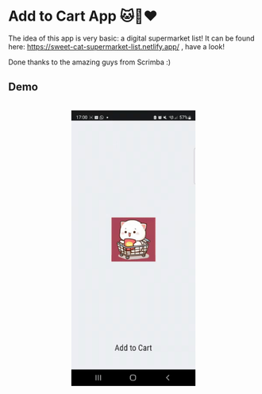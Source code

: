 # Add to Cart App 🐱🛒❤️

The idea of this app is very basic: a digital supermarket list! It can be found here: https://sweet-cat-supermarket-list.netlify.app/ , have a look! 

Done thanks to the amazing guys from Scrimba :) 

## Demo
<br>
<center> 
    <img src="./assets/app.gif" alt="App Demo" justify-content='center' width="250">
</center>